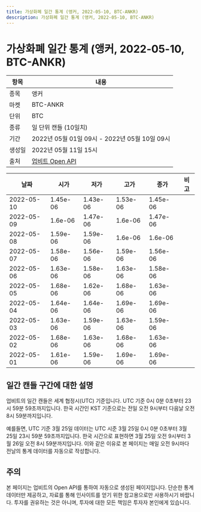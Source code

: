 ```yaml
---
title: 가상화폐 일간 통계 (앵커, 2022-05-10, BTC-ANKR)
description: 가상화폐 일간 통계 (앵커, 2022-05-10, BTC-ANKR)
---
```



가상화폐 일간 통계 (앵커, 2022-05-10, BTC-ANKR)
===

|항목|내용|
|--|--|
|종목|앵커|
|마켓|BTC-ANKR|
|단위|BTC|
|종류|일 단위 캔들 (10일치)|
|기간|2022년 05월 01일 09시 - 2022년 05월 10일 09시|
|생성일|2022년 05월 11일 15시|
|출처|[업비트 Open API](https://docs.upbit.com)|


|날짜|시가|저가|고가|종가|비고|
|--|--|--|--|--|--|
|2022-05-10|1.45e-06|1.43e-06|1.53e-06|1.45e-06|    |
|2022-05-09|1.6e-06|1.47e-06|1.6e-06|1.47e-06|    |
|2022-05-08|1.59e-06|1.59e-06|1.6e-06|1.6e-06|    |
|2022-05-07|1.58e-06|1.56e-06|1.59e-06|1.56e-06|    |
|2022-05-06|1.63e-06|1.58e-06|1.63e-06|1.58e-06|    |
|2022-05-05|1.68e-06|1.62e-06|1.68e-06|1.63e-06|    |
|2022-05-04|1.64e-06|1.64e-06|1.69e-06|1.69e-06|    |
|2022-05-03|1.63e-06|1.59e-06|1.63e-06|1.59e-06|    |
|2022-05-02|1.68e-06|1.63e-06|1.68e-06|1.63e-06|    |
|2022-05-01|1.61e-06|1.59e-06|1.69e-06|1.69e-06|    |


일간 캔들 구간에 대한 설명
---


업비트의 일간 캔들은 세계 협정시(UTC) 기준입니다. 
UTC 기준 0시 0분 0초부터 23시 59분 59초까지입니다. 
한국 시간인 KST 기준으로는 전일 오전 9시부터 다음날 오전 8시 59분까지입니다. 


예를들면, UTC 기준 3월 25일 데이터는 UTC 시준 3월 25일 0시 0분 0초부터 3월 25일 23시 59분 59초까지입니다. 
한국 시간으로 표현하면 3월 25일 오전 9시부터 3월 26일 오전 8시 59분까지입니다. 
이와 같은 이유로 본 페이지는 매일 오전 9시마다 전날의 통계 데이터를 자동으로 작성합니다. 


주의
---


본 페이지는 업비트의 Open API를 통하여 자동으로 생성된 페이지입니다. 
단순한 통계 데이터만 제공하고, 자료를 통해 인사이트를 얻기 위한 참고용으로만 사용하시기 바랍니다. 
투자를 권유하는 것은 아니며, 투자에 대한 모든 책임은 투자자 본인에게 있습니다. 
